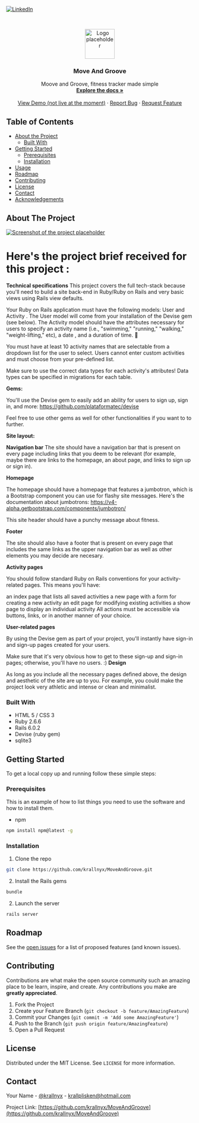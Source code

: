 <!--
*** Thanks for checking out this README Template. If you have a suggestion that would
*** make this better, please fork the repo and create a pull request or simply open
*** an issue with the tag "enhancement".
*** Thanks again! Now go create something AMAZING! :D
***
***
***
*** To avoid retyping too much info. Do a search and replace for the following:
*** krallnyx (for Twitter and GitHub account), MoveAndGroove (repo name), krallplisken@hotmail.com (email address), arnaud-jeanroch (linkedin account)
-->





<!-- PROJECT SHIELDS -->
<!--
*** I'm using markdown "reference style" links for readability.
*** Reference links are enclosed in brackets [ ] instead of parentheses ( ).
*** See the bottom of this document for the declaration of the reference variables
*** for contributors-url, forks-url, etc. This is an optional, concise syntax you may use.
*** https://www.markdownguide.org/basic-syntax/#reference-style-links

[![Contributors][contributors-shield]][contributors-url]
[![Forks][forks-shield]][forks-url]
[![Stargazers][stars-shield]][stars-url]
[![Issues][issues-shield]][issues-url]
[![MIT License][license-shield]][license-url]
-->
[![LinkedIn][linkedin-shield]][linkedin-url]



<!-- PROJECT LOGO -->
<br />
<p align="center">
  <a href="https://github.com/krallnyx/MoveAndGroove">
    <img src="images/logo.png" alt="Logo placeholder" width="80" height="80">
  </a>

  <h3 align="center">Move And Groove</h3>

  <p align="center">
    Moove and Groove, fitness tracker made simple
    <br />
    <a href="https://github.com/krallnyx/MoveAndGroove"><strong>Explore the docs »</strong></a>
    <br />
    <br />
    <a href="https://github.com/krallnyx/MoveAndGroove">View Demo (not live at the moment)</a>
    ·
    <a href="https://github.com/krallnyx/MoveAndGroove/issues">Report Bug</a>
    ·
    <a href="https://github.com/krallnyx/MoveAndGroove/issues">Request Feature</a>
  </p>
</p>



<!-- TABLE OF CONTENTS -->
## Table of Contents

* [About the Project](#about-the-project)
  * [Built With](#built-with)
* [Getting Started](#getting-started)
  * [Prerequisites](#prerequisites)
  * [Installation](#installation)
* [Usage](#usage)
* [Roadmap](#roadmap)
* [Contributing](#contributing)
* [License](#license)
* [Contact](#contact)
* [Acknowledgements](#acknowledgements)



<!-- ABOUT THE PROJECT -->
## About The Project

[![Screenshot of the project placeholder][product-screenshot]](https://example.com)

# Here's the project brief received for this project :
**Technical specifications**
This project covers the full tech-stack because you'll need to build a site back-end in Ruby/Ruby on Rails and very basic views using Rails view defaults.

Your Ruby on Rails application must have the following models:  User  and  Activity . The  User  model will come from your installation of the Devise gem (see below). The  Activity  model should have the attributes necessary for users to specify an activity  name  (i.e., "swimming," "running," "walking," "weight-lifting," etc), a  date  , and a  duration  of time. 🏃

You must have at least 10 activity names that are selectable from a dropdown list for the user to select. Users cannot enter custom activities and must choose from your pre-defined list.

Make sure to use the correct data types for each activity's attributes! Data types can be specified in migrations for each table.

**Gems:**

You'll use the Devise gem to easily add an ability for users to sign up, sign in, and more: https://github.com/plataformatec/devise

Feel free to use other gems as well for other functionalities if you want to to further.

**Site layout:**

**Navigation bar**
The site should have a navigation bar that is present on every page including links that you deem to be relevant (for example, maybe there are links to the homepage, an about page, and links to sign up or sign in).

**Homepage**

The homepage should have a homepage that features a jumbotron, which is a Bootstrap component you can use for flashy site messages. Here's the documentation about jumbotrons: https://v4-alpha.getbootstrap.com/components/jumbotron/

This site header should have a punchy message about fitness.

**Footer**

The site should also have a footer that is present on every page that includes the same links as the upper navigation bar as well as other elements you may decide are necesary.

**Activity pages**

You should follow standard Ruby on Rails conventions for your activity-related pages. This means you'll have:

an  index  page that lists all saved activities
a  new  page with a form for creating a new activity
an  edit  page for modifying existing activities
a  show  page to display an individual activity
All actions must be accessible via buttons, links, or in another manner of your choice.

**User-related pages**

By using the Devise gem as part of your project, you'll instantly have sign-in and sign-up pages created for your users.

Make sure that it's very obvious how to get to these sign-up and sign-in pages; otherwise, you'll have no users. :)
**Design**

As long as you include all the necessary pages defined above, the design and aesthetic of the site are up to you. For example, you could make the project look very athletic and intense or clean and minimalist.

### Built With

* HTML 5 / CSS 3
* Ruby 2.6.6
* Rails 6.0.2
* Devise (ruby gem)
* sqlite3


<!-- GETTING STARTED -->
## Getting Started

To get a local copy up and running follow these simple steps:

### Prerequisites

This is an example of how to list things you need to use the software and how to install them.
* npm
```sh
npm install npm@latest -g
```

### Installation

1. Clone the repo
```sh
git clone https://github.com/krallnyx/MoveAndGroove.git
```
2. Install the Rails gems
```sh
bundle
```
2. Launch the server
```sh
rails server
```



<!-- USAGE EXAMPLES 
## Usage

Use this space to show useful examples of how a project can be used. Additional screenshots, code examples and demos work well in this space. You may also link to more resources.

_For more examples, please refer to the [Documentation](https://example.com)_
-->


<!-- ROADMAP -->
## Roadmap

See the [open issues](https://github.com/krallnyx/MoveAndGroove/issues) for a list of proposed features (and known issues).



<!-- CONTRIBUTING -->
## Contributing

Contributions are what make the open source community such an amazing place to be learn, inspire, and create. Any contributions you make are **greatly appreciated**.

1. Fork the Project
2. Create your Feature Branch (`git checkout -b feature/AmazingFeature`)
3. Commit your Changes (`git commit -m 'Add some AmazingFeature'`)
4. Push to the Branch (`git push origin feature/AmazingFeature`)
5. Open a Pull Request



<!-- LICENSE -->
## License

Distributed under the MIT License. See `LICENSE` for more information.



<!-- CONTACT -->
## Contact

Your Name - [@krallnyx](https://twitter.com/krallnyx) - krallplisken@hotmail.com

Project Link: [https://github.com/krallnyx/MoveAndGroove](https://github.com/krallnyx/MoveAndGroove)



<!-- ACKNOWLEDGEMENTS
## Acknowledgements

* []()
* []()
* []()
 -->




<!-- MARKDOWN LINKS & IMAGES -->
<!-- https://www.markdownguide.org/basic-syntax/#reference-style-links -->
[contributors-shield]: https://img.shields.io/github/contributors/krallnyx/repo.svg?style=flat-square
[contributors-url]: https://github.com/krallnyx/repo/graphs/contributors
[forks-shield]: https://img.shields.io/github/forks/krallnyx/repo.svg?style=flat-square
[forks-url]: https://github.com/krallnyx/repo/network/members
[stars-shield]: https://img.shields.io/github/stars/krallnyx/repo.svg?style=flat-square
[stars-url]: https://github.com/krallnyx/repo/stargazers
[issues-shield]: https://img.shields.io/github/issues/krallnyx/repo.svg?style=flat-square
[issues-url]: https://github.com/krallnyx/repo/issues
[license-shield]: https://img.shields.io/github/license/krallnyx/repo.svg?style=flat-square
[license-url]: https://github.com/krallnyx/repo/blob/master/LICENSE.txt
[linkedin-shield]: https://img.shields.io/badge/-LinkedIn-black.svg?style=flat-square&logo=linkedin&colorB=555
[linkedin-url]: https://linkedin.com/in/arnaud-jeanroch
[product-screenshot]: images/screenshot.png
